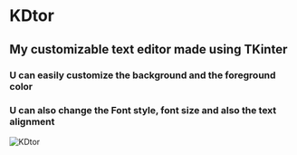 # KDtor
## My customizable text editor made using TKinter
### U can easily customize the background and the foreground color
### U can also change the Font style, font size and also the text alignment

![KDtor](https://user-images.githubusercontent.com/58899299/91653753-129ba780-eac1-11ea-87fd-b5aa19882d87.PNG)
